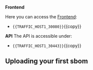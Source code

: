 **Frontend**

Here you can access the [Frontend]({{TRAFFIC_HOST1_30080}}):

- `{{TRAFFIC_HOST1_30080}}`{{copy}}

**API**
The API is accessible under:

- `{{TRAFFIC_HOST1_30443}}`{{copy}}

## Uploading your first sbom
